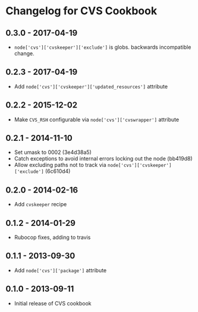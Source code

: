# Changelog for CVS Cookbook

## 0.3.0 - 2017-04-19

* `node['cvs']['cvskeeper']['exclude']` is globs. backwards incompatible change.

## 0.2.3 - 2017-04-19

* Add `node['cvs']['cvskeeper']['updated_resources']` attribute

## 0.2.2 - 2015-12-02

* Make `CVS_RSH` configurable via `node['cvs']['cvswrapper']` attribute

## 0.2.1 - 2014-11-10

* Set umask to 0002 (3e4d38a5)
* Catch exceptions to avoid internal errors locking out the node (bb419d8)
* Allow excluding paths not to track via `node['cvs']['cvskeeper']['exclude']` (6c610d4)

## 0.2.0 - 2014-02-16

* Add `cvskeeper` recipe

## 0.1.2 - 2014-01-29

* Rubocop fixes, adding to travis

## 0.1.1 - 2013-09-30

* Add `node['cvs']['package']` attribute

## 0.1.0 - 2013-09-11

* Initial release of CVS cookbook
